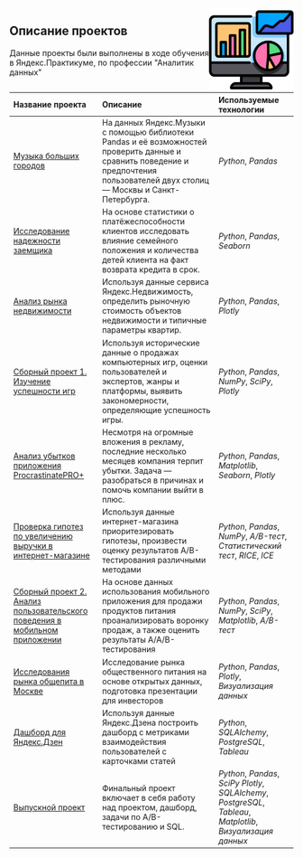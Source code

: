 <img src="analytics.png" width=150 align="right"/>

## Описание проектов

Данные проекты были выполнены в ходе обучения в Яндекс.Практикуме, по профессии "Аналитик данных"

| Название проекта | Описание | Используемые технологии | 
| :---------------------- | :---------------------- | :---------------------- |
|[Музыка больших городов](https://github.com/ValerieAgadzhanova/yandex_praktikum_projects/tree/main/Music%20of%20big%20cities) | На данных Яндекс.Музыки c помощью библиотеки Pandas и её возможностей проверить данные и сравнить поведение и предпочтения пользователей двух столиц — Москвы и Санкт-Петербурга.| *Python*, *Pandas* |
|[Исследование надежности заемщика](https://github.com/ValerieAgadzhanova/yandex_praktikum_projects/tree/2b76a1877a026aef1e489ecc4f9719f310e70c2b/Reliability%20of%20borrowers) | На основе статистики о платёжеспособности клиентов исследовать влияние семейного положения и количества детей клиента на факт возврата кредита в срок.| *Python*, *Pandas*, *Seaborn* |
|[Анализ рынка недвижимости](https://github.com/ValerieAgadzhanova/yandex_praktikum_projects/tree/c72b2077be7fb0cd36035fae1fdb0b054af35015/Real%20estate%20market%20analysis) |Используя данные сервиса Яндекс.Недвижимость, определить рыночную стоимость объектов недвижимости и типичные параметры квартир.| *Python*, *Pandas*, *Plotly* |
|[Сборный проект 1. Изучение успешности игр](https://github.com/ValerieAgadzhanova/yandex_praktikum_projects/tree/4251e633c57c78b21b95174c3c8dddf644e0e0ab/Game%20success%20research) | Используя исторические данные о продажах компьютерных игр, оценки пользователей и экспертов, жанры и платформы, выявить закономерности, определяющие успешность игры.| *Python*, *Pandas*, *NumPy*, *SciPy*, *Plotly* |
|[Анализ убытков приложения ProcrastinatePRO+](https://github.com/ValerieAgadzhanova/yandex_praktikum_projects/tree/3c65554d815da59ddb7844f7f8425996a0536604/%D0%90pp's%20loss%20analysis) | Несмотря на огромные вложения в рекламу, последние несколько месяцев компания терпит убытки. Задача — разобраться в причинах и помочь компании выйти в плюс.| *Python*, *Pandas*, *Matplotlib*, *Seaborn*, *Plotly* |
|[Проверка гипотез по увеличению выручки в интернет-магазине](https://github.com/ValerieAgadzhanova/yandex_praktikum_projects/tree/5b35dd9d5635beb7d1844449112ba535b3b6156d/Making%20business%20decisions) | Используя данные интернет-магазина приоритезировать гипотезы, произвести оценку результатов A/B-тестирования различными методами| *Python*, *Pandas*, *NumPy*, *A/B-тест*, *Статистический тест*, *RICE*, *ICE* |
|[Сборный проект 2. Анализ пользовательского поведения в мобильном приложении](https://github.com/ValerieAgadzhanova/yandex_praktikum_projects/tree/e52e4e300a90d8c804e9644d917eb450b79b1e7c/User%20behavior%20in%20a%20mobile%20app) | На основе данных использования мобильного приложения для продажи продуктов питания проанализировать воронку продаж, а также оценить результаты A/A/B-тестирования | *Python*, *Pandas*, *NumPy*, *SciPy*, *Matplotlib*, *A/B-тест* |
|[Исследования рынка общепита в Москве](https://github.com/ValerieAgadzhanova/yandex_praktikum_projects/tree/93c31944435f4146788f6e93338bd0411fb638bc/Moscow%20public%20catering) | Исследование рынка общественного питания на основе открытых данных, подготовка презентации для инвесторов| *Python*, *Pandas*, *Plotly*, *Визуализация данных*|
|[Дашборд для Яндекс.Дзен](https://github.com/ValerieAgadzhanova/yandex_praktikum_projects/tree/f59d09f15c2c51d9baef9fa02c50db5c411d82e2/Dashboard%20for%20Yandex.Zen) | Используя данные Яндекс.Дзена построить дашборд с метриками взаимодействия пользователей с карточками статей| *Python*, *SQLAlchemy*, *PostgreSQL*, *Tableau*|
|[Выпускной проект](https://github.com/ValerieAgadzhanova/yandex_praktikum_projects/tree/main/Final%20project) |Финальный проект включает в себя работу над проектом, дашборд, задачи по A/B-тестированию и SQL.| *Python*, *Pandas*, *SciPy* *Plotly*, *SQLAlchemy*, *PostgreSQL*, *Tableau*, *Matplotlib*, *Визуализация данных*|
